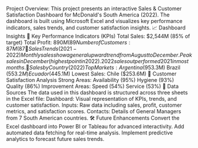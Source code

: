 Project Overview:
This project presents an interactive Sales & Customer Satisfaction Dashboard for McDonald's South America (2022). The dashboard is built using Microsoft Excel and visualizes key performance indicators, sales trends, and customer satisfaction insights.
📈 Dashboard Insights
🔹 Key Performance Indicators (KPIs)
Total Sales: $2,544M (85% of target)
Total Profit: $890M (89% of target)
Number of Customers: 87M (87% of target)
🔹 Sales Trends (2021-2022)
Monthly sales show a general upward trend from August to December.
Peak sales in December (highest point in 2022).
2022 sales outperformed 2021 in most months.
🔹 Sales by Country (2022)
Top Markets:
Argentina ($953.3M)
Brazil ($553.2M)
Ecuador ($445.1M)
Lowest Sales: Chile ($253.6M)
🔹 Customer Satisfaction Analysis
Strong Areas:
Availability (95%)
Hygiene (93%)
Quality (86%)
Improvement Areas:
Speed (54%)
Service (53%)
📜 Data Sources
The data used in this dashboard is structured across three sheets in the Excel file:
Dashboard: Visual representation of KPIs, trends, and customer satisfaction.
Inputs: Raw data including sales, profit, customer metrics, and satisfaction scores.
Contacts: Details of General Managers from 7 South American countries.
🛠 Future Enhancements
Convert the Excel dashboard into Power BI or Tableau for advanced interactivity.
Add automated data fetching for real-time analysis.
Implement predictive analytics to forecast future sales trends.
